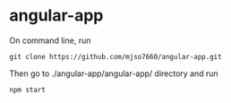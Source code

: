 # angular-app

On command line, run

```
git clone https://github.com/mjso7660/angular-app.git
```
Then go to ./angular-app/angular-app/ directory and run

```
npm start
```
